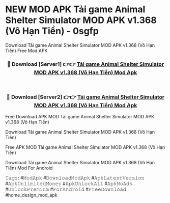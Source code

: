 # NEW MOD APK Tải game Animal Shelter Simulator MOD APK v1.368 (Vô Hạn Tiền) - 0sgfp
Download Tải game Animal Shelter Simulator MOD APK v1.368 (Vô Hạn Tiền) Free Mod APK

<div align="center">
<h3>🔴 Download [Server1] 👉👉 <a href="https://apk-comot.site?title=Tải_game_Animal_Shelter_Simulator_MOD_APK_v1.368_(Vô_Hạn_Tiền)">Tải game Animal Shelter Simulator MOD APK v1.368 (Vô Hạn Tiền) Mod Apk</a></h3><br>

<h3>🔴 Download [Server2] 👉👉 <a href="https://apk-comot.site?title=Tải_game_Animal_Shelter_Simulator_MOD_APK_v1.368_(Vô_Hạn_Tiền)">Tải game Animal Shelter Simulator MOD APK v1.368 (Vô Hạn Tiền) Mod Apk</a></h3>
</div>


Free Download APK MOD Tải game Animal Shelter Simulator MOD APK v1.368 (Vô Hạn Tiền)

Download Tải game Animal Shelter Simulator MOD APK v1.368 (Vô Hạn Tiền) 

Free APK MOD Tải game Animal Shelter Simulator MOD APK v1.368 (Vô Hạn Tiền) 

Download Tải game Animal Shelter Simulator MOD APK v1.368 (Vô Hạn Tiền) Mod For Android

𝚃𝚊𝚐𝚜: #𝙼𝚘𝚍𝙰𝚙𝚔 #𝙳𝚘𝚠𝚗𝚕𝚘𝚊𝚍𝙼𝚘𝚍𝙰𝚙𝚔 #𝙰𝚙𝚔𝙻𝚊𝚝𝚎𝚜𝚝𝚅𝚎𝚛𝚜𝚒𝚘𝚗 #𝙰𝚙𝚔𝚄𝚗𝚕𝚒𝚖𝚒𝚝𝚎𝚍𝙼𝚘𝚗𝚎𝚢 #𝙰𝚙𝚔𝚄𝚗𝚕𝚘𝚌𝚔𝙰𝚕𝚕 #𝙰𝚙𝚔𝙽𝚘𝙰𝚍𝚜 #𝚄𝚗𝚕𝚘𝚌𝚔𝙿𝚛𝚎𝚖𝚒𝚞𝚖 #𝙵𝚘𝚛𝙰𝚗𝚍𝚛𝚘𝚒𝚍 #𝙵𝚛𝚎𝚎𝙳𝚘𝚠𝚗𝚕𝚘𝚊𝚍 #home_design_mod_apk